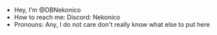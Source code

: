 - Hey, I’m @DBNekonico
- How to reach me:
Discord: Nekonico
- Pronouns: Any, I do not care
don't really know what else to put here
